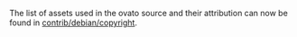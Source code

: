 The list of assets used in the ovato source and their attribution can now be found in [contrib/debian/copyright](../contrib/debian/copyright).
